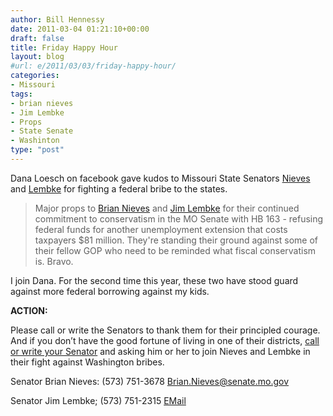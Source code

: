 ```yaml
---
author: Bill Hennessy
date: 2011-03-04 01:21:10+00:00
draft: false
title: Friday Happy Hour
layout: blog
#url: e/2011/03/03/friday-happy-hour/
categories:
- Missouri
tags:
- brian nieves
- Jim Lembke
- Props
- State Senate
- Washinton
type: "post"
---
```


Dana Loesch on facebook gave kudos to Missouri State Senators [Nieves](https://www.facebook.com/profile.php?id=830523218) and [Lembke](https://www.facebook.com/profile.php?id=1789213453) for fighting a federal bribe to the states.

 

>   
> 
> Major props to [Brian Nieves](https://www.facebook.com/profile.php?id=830523218) and [Jim Lembke](https://www.facebook.com/profile.php?id=1789213453) for their continued commitment to conservatism in the MO Senate with HB 163 - refusing federal funds for another unemployment extension that costs taxpayers $81 million. They're standing their ground against some of their fellow GOP who need to be reminded what fiscal conservatism is. Bravo.
> 
> 

 

I join Dana. For the second time this year, these two have stood guard against more federal borrowing against my kids.

 

**ACTION:**

 

Please call or write the Senators to thank them for their principled courage. And if you don’t have the good fortune of living in one of their districts, [call or write your Senator](https://www.senate.mo.gov/llookup/leg_lookup.aspx) and asking him or her to join Nieves and Lembke in their fight against Washington bribes. 

 

Senator Brian Nieves: (573) 751-3678 [Brian.Nieves@senate.mo.gov](mailto:Brian.Nieves@senate.mo.gov)

 

Senator Jim Lembke; (573) 751-2315 [EMail](https://www.senate.mo.gov/webmail/mail_form.aspx)
